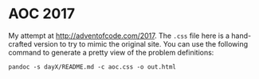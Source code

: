 # AOC 2017

My attempt at http://adventofcode.com/2017. The `.css` file here is a
hand-crafted version to try to mimic the original site. You can use the
following command to generate a pretty view of the problem definitions:

```
pandoc -s dayX/README.md -c aoc.css -o out.html
```
